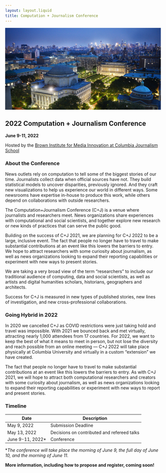 ```yaml
---
layout: layout.liquid
title: Computation + Journalism Conference
---
```

![Columbia image](images/columbiaImage.jpeg)

## 2022 Computation + Journalism Conference

<!-- Data Journalism in an Expanded Field -->

**June 9-11, 2022**

Hosted by the [Brown Institute for Media Innovation
at Columbia Journalism School](https://brown.columbia.edu/)

### About the Conference

News outlets rely on computation to tell some of the biggest stories of our time. Journalists collect data when official sources have not. They build statistical models to uncover disparities, previously ignored. And they craft new visualizations to help us experience our world in different ways. Some newsrooms have expertise in-house to produce this work, while others depend on collaborations with outside researchers.

The Computation+Journalism Conference (C+J) is a venue where journalists and researchers meet. News organizations share experiences with computational and social scientists, and together explore new research or new kinds of practices that can serve the public good.

Building on the success of C+J 2021, we are planning for C+J 2022 to be a large, inclusive event. The fact that people no longer have to travel to make substantial contributions at an event like this lowers the barriers to entry. We hope to attract researchers with some curiosity about journalism, as well as news organizations looking to expand their reporting capabilities or experiment with new ways to present stories.

We are taking a very broad view of the term “researchers” to include our traditional audience of computing, data and social scientists, as well as artists and digital humanities scholars, historians, geographers and architects.

Success for C+J is measured in new types of published stories, new lines of investigation, and new cross-professional collaborations.

### Going Hybrid in 2022

In 2020 we cancelled C+J as COVID restrictions were just taking hold and travel was impossible. With 2021 we bounced back and met virtually, attracting nearly 1,000 attendees from 17 countries. For 2022, we want to keep the best of what it means to meet in person, but not lose the diversity and reach possible from an online meeting — C+J 2022 will take place physically at Columbia University and virtually in a custom “extension” we have created.

The fact that people no longer have to travel to make substantial contributions at an event like this lowers the barriers to entry. As with C+J 2021, we will hope to attract both computational researchers and creators with some curiosity about journalism, as well as news organizations looking to expand their reporting capabilities or experiment with new ways to report and present stories.

### Timeline

| Date      | Description |
| ----------- | ----------- |
| May 9, 2022      | Submission Deadline       |
| May 13, 2022   | Decisions on contributed and refereed talks        |
| June 9-11, 2022*   | Conference |

**The conference will take place the morning of June 9, the full day of June 10, and the morning of June 11.*

**More information, including how to propose and register, coming soon!**